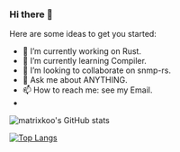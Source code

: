### Hi there 👋


Here are some ideas to get you started:

- 🔭 I’m currently working on Rust.
- 🌱 I’m currently learning Compiler.
- 👯 I’m looking to collaborate on snmp-rs.
- 💬 Ask me about ANYTHING.
- 📫 How to reach me: see my Email.
- 
![matrixkoo's GitHub stats](https://github-readme-stats.vercel.app/api?username=matrixkoo&include_all_commits=true&show_icons=true&show_icons=true&?theme=graywhite)


[![Top Langs](https://github-readme-stats.vercel.app/api/top-langs/?username=matrixkoo&layout=compact)](https://github.com/anuraghazra/github-readme-stats)

